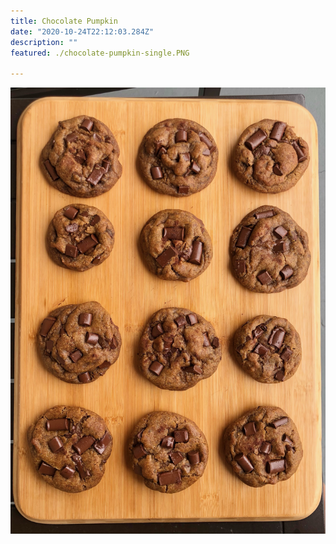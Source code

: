 ```yaml
---
title: Chocolate Pumpkin 
date: "2020-10-24T22:12:03.284Z"
description: ""
featured: ./chocolate-pumpkin-single.PNG

---
```


![Look at all of those Chocolate Pumpkin cookies!](./chocolate-pumpkin-plate.JPG)